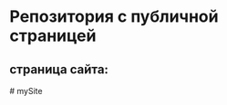 # Репозитория с публичной страницей

## страница сайта:
<!--https://github.com/lisaV2326/mySite.git-->#   m y S i t e  
 